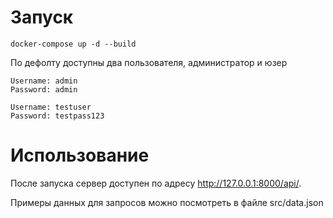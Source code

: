 # Запуск

```
docker-compose up -d --build
```

По дефолту доступны два пользователя, администратор и юзер
```
Username: admin
Password: admin

Username: testuser
Password: testpass123
```

# Использование
После запуска сервер доступен по адресу http://127.0.0.1:8000/api/.

Примеры данных для запросов можно посмотреть в файле src/data.json
